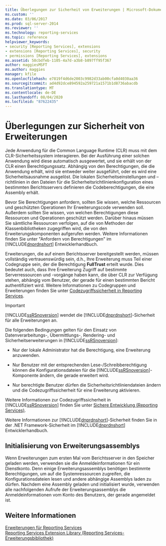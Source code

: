 ```yaml
---
title: Überlegungen zur Sicherheit von Erweiterungen | Microsoft-Dokumentation
ms.custom: ''
ms.date: 03/06/2017
ms.prod: sql-server-2014
ms.reviewer: ''
ms.technology: reporting-services
ms.topic: reference
helpviewer_keywords:
- security [Reporting Services], extensions
- extensions [Reporting Services], security
- permissions [Reporting Services], extensions
ms.assetid: 58cbdfeb-1105-4a7d-a3b8-b897ff95f367
author: maggiesMSFT
ms.author: maggies
manager: kfile
ms.openlocfilehash: e7819f4d6de2003c9982d33ab00cfa0d4030aa36
ms.sourcegitcommit: ad4d92dce894592a259721a1571b1d8736abacdb
ms.translationtype: MT
ms.contentlocale: de-DE
ms.lasthandoff: 08/04/2020
ms.locfileid: "87622435"
---
```

# <a name="security-considerations-for-extensions"></a>Überlegungen zur Sicherheit von Erweiterungen
  Jede Anwendung für die Common Language Runtime (CLR) muss mit dem CLR-Sicherheitssystem interagieren. Bei der Ausführung einer solchen Anwendung wird diese automatisch ausgewertet, und sie erhält von der CLR einen Berechtigungssatz. Abhängig von den Berechtigungen, die die Anwendung erhält, wird sie entweder weiter ausgeführt, oder es wird eine Sicherheitsausnahme ausgelöst. Die lokalen Sicherheitseinstellungen und –richtlinien in den Dateien für die Sicherheitsrichtlinienkonfiguration eines bestimmten Berichtsservers definieren die Codeberechtigungen, die eine Assembly erhält.  
  
 Bevor Sie Berechtigungen anfordern, sollten Sie wissen, welche Ressourcen und geschützten Operationen Ihr Erweiterungscode verwenden soll. Außerdem sollten Sie wissen, von welchen Berechtigungen diese Ressourcen und Operationen geschützt werden. Darüber hinaus müssen Sie sämtliche Ressourcen verfolgen, auf die von Methoden der Klassenbibliotheken zugegriffen wird, die von den Erweiterungskomponenten aufgerufen werden. Weitere Informationen finden Sie unter "Anfordern von Berechtigungen" im [!INCLUDE[dnprdnshort](../../includes/dnprdnshort-md.md)] Entwicklerhandbuch.  
  
 Erweiterungen, die auf einem Berichtsserver bereitgestellt werden, müssen vollständig vertrauenswürdig sein, d.h., Ihre Erweiterung muss Teil einer Codegruppe sein, der die Berechtigung **FullTrust** erteilt wurde. Dies bedeutet auch, dass Ihre Erweiterung Zugriff auf bestimmte Serverressourcen und -vorgänge haben kann, die über CLR zur Verfügung stehen, abhängig vom Benutzer, der gerade für einen bestimmten Bericht authentifiziert wird. Weitere Informationen zu Codegruppen und Erweiterungen finden Sie unter [Codezugriffssicherheit in Reporting Services](secure-development/code-access-security-in-reporting-services.md).  
  
> [!IMPORTANT]  
>  [!INCLUDE[ssRSnoversion](../../includes/ssrsnoversion-md.md)] wendet die [!INCLUDE[dnprdnshort](../../includes/dnprdnshort-md.md)]-Sicherheit für alle Erweiterungen an.  
  
 Die folgenden Bedingungen gelten für den Einsatz von Datenverarbeitungs-, Übermittlungs-, Rendering- und Sicherheitserweiterungen in [!INCLUDE[ssRSnoversion](../../includes/ssrsnoversion-md.md)]:  
  
-   Nur der lokale Administrator hat die Berechtigung, eine Erweiterung anzuwenden.  
  
-   Nur Benutzer mit der entsprechenden Lese-/Schreibberechtigung können die Konfigurationsdateien für die [!INCLUDE[ssRSnoversion](../../includes/ssrsnoversion-md.md)]-Komponente ändern, die gerade erweitert wird.  
  
-   Nur berechtigte Benutzer dürfen die Sicherheitsrichtliniendateien ändern und die Codezugriffssicherheit für eine Erweiterung aktivieren.  
  
 Weitere Informationen zur Codezugriffssicherheit in [!INCLUDE[ssRSnoversion](../../includes/ssrsnoversion-md.md)] finden Sie unter [Sichere Entwicklung (Reporting Services)](secure-development/secure-development-reporting-services.md).  
  
 Weitere Informationen zur [!INCLUDE[dnprdnshort](../../includes/dnprdnshort-md.md)]-Sicherheit finden Sie in der .NET Framework-Sicherheit im [!INCLUDE[dnprdnshort](../../includes/dnprdnshort-md.md)] Entwicklerhandbuch.  
  
## <a name="initialization-of-extension-assemblies"></a>Initialisierung von Erweiterungsassemblys  
 Wenn Erweiterungen zum ersten Mal vom Berichtsserver in den Speicher geladen werden, verwenden sie die Anmeldeinformationen für ein Dienstkonto. Denn einige Erweiterungsassemblys benötigen bestimmte Berechtigungen, um auf die Systemressourcen zugreifen, die Konfigurationsdateien lesen und andere abhängige Assemblys laden zu dürfen. Nachdem eine Assembly geladen und initialisiert wurde, verwenden alle nachfolgenden Aufrufe der Erweiterungsassemblys die Anmeldeinformationen vom Konto des Benutzers, der gerade angemeldet ist.  
  
## <a name="see-also"></a>Weitere Informationen  
 [Erweiterungen für Reporting Services](reporting-services-extensions.md)   
 [Reporting Services Extension Library (Reporting Services-Erweiterungsbibliothek)](reporting-services-extension-library.md)  
  
  

